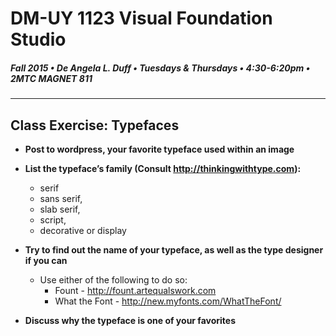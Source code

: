 # DM-UY 1123 Visual Foundation Studio
##### Fall 2015 • De Angela L. Duff • Tuesdays & Thursdays • 4:30-6:20pm • 2MTC MAGNET 811 
---

## Class Exercise: Typefaces

* **Post to wordpress, your favorite typeface used within an image**

* **List the typeface’s family (Consult http://thinkingwithtype.com):**
  * serif
  * sans serif, 
  * slab serif, 
  * script, 
  * decorative or display

* **Try to find out the name of your typeface, as well as the type designer if you can**
  * Use either of the following to do so: 
    * Fount - http://fount.artequalswork.com
    * What the Font - http://new.myfonts.com/WhatTheFont/

* **Discuss why the typeface is one of your favorites**

